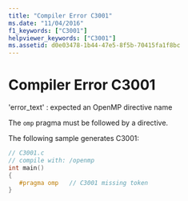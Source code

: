 ```yaml
---
title: "Compiler Error C3001"
ms.date: "11/04/2016"
f1_keywords: ["C3001"]
helpviewer_keywords: ["C3001"]
ms.assetid: d0e03478-1b44-47e5-8f5b-70415fa1f8bc
---
```

# Compiler Error C3001

'error_text' : expected an OpenMP directive name

The `omp` pragma must be followed by a directive.

The following sample generates C3001:

```c
// C3001.c
// compile with: /openmp
int main()
{
   #pragma omp   // C3001 missing token
}
```

